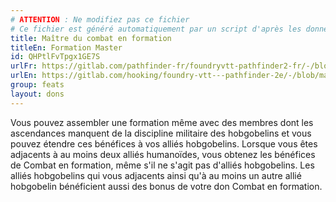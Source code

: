 ```yaml
---
# ATTENTION : Ne modifiez pas ce fichier
# Ce fichier est généré automatiquement par un script d'après les données du module Foundry VTT officiel et de sa traduction
title: Maître du combat en formation
titleEn: Formation Master
id: QHPtlFvTpgx1GE7S
urlFr: https://gitlab.com/pathfinder-fr/foundryvtt-pathfinder2-fr/-/blob/master/data/feats/QHPtlFvTpgx1GE7S.htm
urlEn: https://gitlab.com/hooking/foundry-vtt---pathfinder-2e/-/blob/master/packs/data/feats.db/formation-master.json
group: feats
layout: dons
---
```

Vous pouvez assembler une formation même avec des membres dont les ascendances manquent de la discipline militaire des hobgobelins et vous pouvez étendre ces bénéfices à vos alliés hobgobelins. Lorsque vous êtes adjacents à au moins deux alliés humanoïdes, vous obtenez les bénéfices de Combat en formation, même s'il ne s'agit pas d'alliés hobgobelins. Les alliés hobgobelins qui vous adjacents ainsi qu'à au moins un autre allié hobgobelin bénéficient aussi des bonus de votre don Combat en formation.


